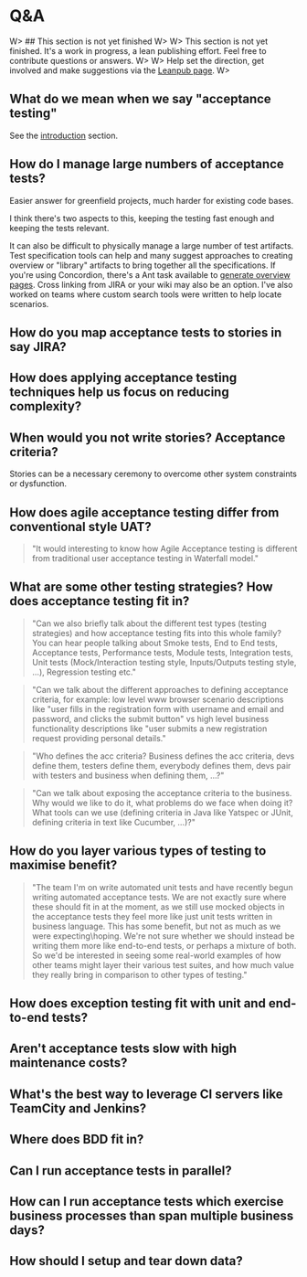 # Q&A

W> ## This section is not yet finished
W>
W> This section is not yet finished. It's a work in progress, a lean publishing effort. Feel free to contribute questions or answers.
W>
W> Help set the direction, get involved and make suggestions via the [Leanpub page](https://leanpub.com/essential_acceptance_testing).
W>


## What do we mean when we say "acceptance testing"

See the [introduction](#part1) section.


## How do I manage large numbers of acceptance tests?

Easier answer for greenfield projects, much harder for existing code bases.

I think there's two aspects to this, keeping the testing fast enough and keeping the tests relevant.

It can also be difficult to physically manage a large number of test artifacts. Test specification tools can help and many suggest approaches to creating overview or "library" artifacts to bring together all the specifications. If you're using Concordion, there's a Ant task available to [generate overview pages](http://baddotrobot.com/blog/2010/07/07/generate-concordion-overviews/). Cross linking from JIRA or your wiki may also be an option. I've also worked on teams where custom search tools were written to help locate scenarios.


## How do you map acceptance tests to stories in say JIRA?


## How does applying acceptance testing techniques help us focus on reducing complexity?


## When would you not write stories? Acceptance criteria?

Stories can be a necessary ceremony to overcome other system constraints or dysfunction.



## How does agile acceptance testing differ from conventional style UAT?

> "It would interesting to know how Agile Acceptance testing is different from traditional user acceptance testing in Waterfall model."


## What are some other testing strategies? How does acceptance testing fit in?

> "Can we also briefly talk about the different test types (testing strategies) and how acceptance testing fits into this whole family? You can hear people talking about Smoke tests, End to End tests, Acceptance tests, Performance tests, Module tests, Integration tests, Unit tests (Mock/Interaction testing style, Inputs/Outputs testing style, ...), Regression testing etc."

> "Can we talk about the different approaches to defining acceptance criteria, for example: low level www browser scenario descriptions like "user fills in the registration form with username and email and password, and clicks the submit button" vs high level business functionality descriptions like "user submits a new registration request providing personal details."

> "Who defines the acc criteria? Business defines the acc criteria, devs define them, testers define them, everybody defines them, devs pair with testers and business when defining them, ...?"

> "Can we talk about exposing the acceptance criteria to the business. Why would we like to do it, what problems do we face when doing it? What tools can we use (defining criteria in Java like Yatspec or JUnit, defining criteria in text like Cucumber, ...)?"


## How do you layer various types of testing to maximise benefit?

> "The team I'm on write automated unit tests and have recently begun writing automated acceptance tests. We are not exactly sure where these should fit in at the moment, as we still use mocked objects in the acceptance tests they feel more like just unit tests written in business language. This has some benefit, but not as much as we were expecting\hoping. We're not sure whether we should instead be writing them more like end-to-end tests, or perhaps a mixture of both. So we'd be interested in seeing some real-world examples of how other teams might layer their various test suites, and how much value they really bring in comparison to other types of testing."


## How does exception testing fit with unit and end-to-end tests?


## Aren't acceptance tests slow with high maintenance costs?


## What's the best way to leverage CI servers like TeamCity and Jenkins?



## Where does BDD fit in?



## Can I run acceptance tests in parallel?



## How can I run acceptance tests which exercise business processes than span multiple business days?



## How should I setup and tear down data?